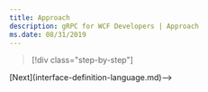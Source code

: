```yaml
---
title: Approach
description: gRPC for WCF Developers | Approach
ms.date: 08/31/2019
---
```


>[!div class="step-by-step"]
<!-->[Next](interface-definition-language.md)-->
